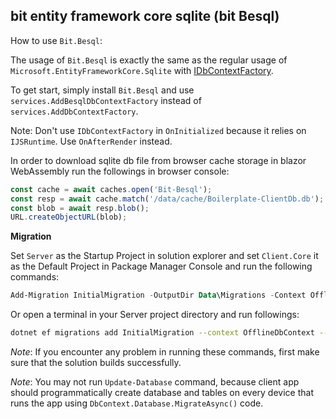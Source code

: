 ## bit entity framework core sqlite (bit Besql)

How to use `Bit.Besql`:

The usage of `Bit.Besql` is exactly the same as the regular usage of `Microsoft.EntityFrameworkCore.Sqlite` with [IDbContextFactory](https://learn.microsoft.com/en-us/aspnet/core/blazor/blazor-ef-core?view=aspnetcore-8.0#new-dbcontext-instances).

To get start, simply install `Bit.Besql` and use `services.AddBesqlDbContextFactory` instead of `services.AddDbContextFactory`.

Note: Don't use `IDbContextFactory` in `OnInitialized` because it relies on `IJSRuntime`. Use `OnAfterRender` instead.

In order to download sqlite db file from browser cache storage in blazor WebAssembly run the followings in browser console:
```js
const cache = await caches.open('Bit-Besql');
const resp = await cache.match('/data/cache/Boilerplate-ClientDb.db');
const blob = await resp.blob();
URL.createObjectURL(blob);
```

**Migration**

Set `Server` as the Startup Project in solution explorer and set `Client.Core` it as the Default Project in Package Manager Console and run the following commands:
```powershell
Add-Migration InitialMigration -OutputDir Data\Migrations -Context OfflineDbContext
```
Or open a terminal in your Server project directory and run followings:
```bash
dotnet ef migrations add InitialMigration --context OfflineDbContext --output-dir Data/Migrations --project ../Client/Boilerplate.Client.Core/Boilerplate.Client.Core.csproj
```

*Note*: If you encounter any problem in running these commands, first make sure that the solution builds successfully.

*Note*: You may not run `Update-Database` command, because client app should programmatically create database and tables on every device that runs the app using `DbContext.Database.MigrateAsync()` code.